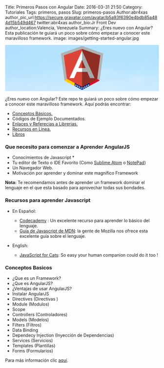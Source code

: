 Title: Primeros Pasos con Angular
Date: 2016-03-31 21:50
Category: Tutoriales
Tags: primeros, pasos
Slug: primeros-pasos
Author:abr4xas
author_pic_url:https://secure.gravatar.com/avatar/b5a93f6390e4bdb85a484d15b549d467
twitter:abr4xas
author_bio:Jr Front Dev
author_location:Valencia, Venezuela
Summary: ¿Eres nuevo con Angular? Esta publicación te guiará un poco sobre cómo empezar a conocer este maravilloso framework.
image: images/getting-started-angular.jpg


![ngVenezuela Logo](images/get_started_angular.jpg)


¿Eres nuevo con Angular? Este repo te guiará un poco sobre cómo empezar a conocer este maravilloso framework. Aquí podrás encontrar:

- [Conceptos Básicos.](#top)
- Códigos de Ejemplo Documentados.
- [Enlaces y Referecias a Librerias.](#modulos-adicionales)
- [Recursos en Linea.](#recursos-en-linea)
- [Libros](#libros)

### Que necesito para comenzar a Aprender AngularJS

* Conocimientos de Javascript *
* Tu editor de Texto o IDE Favorito (Como [Sublime](http://www.sublimetext.com/),[Atom](https://atom.io/) o [NotePad](https://notepad-plus-plus.org/))
* Un Navegador Web.
* Motivación por aprender y dominar este magnifico Framework

**Nota:** Te recomendamos antes de aprender un framework dominar el lenguaje en el que esta basado para aprovechar todas sus bondades.

### Recursos para aprender Javascript
* En Español:
    * [Codecademy](https://www.codecademy.com/tracks/javascript) : Un excelente recurso para aprender lo básico del lenguaje.
    * [Guía de Javascript de MDN](https://developer.mozilla.org/es/docs/Web/JavaScript/Guide): la gente de Mozilla nos ofrece esta excelente guía sobre el lenguaje.

* English:
    * [JavaScript for Cats](http://jsforcats.com/): So easy your human companion could do it too !

### Conceptos Basicos
- ¿Que es un Framework?
- ¿Que es AngularJS?
- ¿Ventajas de usar AngularJS?
- Instalar AngularJS
- Directives (Directivas )
- Module (Modulos)
- Scope
- Controllers (Controladores)
- Models (Modelos)
- Filters (Filtros)
- Data Binding
- Dependecy Injection (Inyección de Dependencias)
- Services (Servicios)
- Templates (Plantillas)
- Forms (Formularios)

Para más información clic [aquí](https://github.com/ngVenezuela/primeros-pasos).

